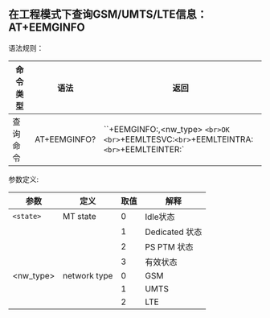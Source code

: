 ## 在工程模式下查询GSM/UMTS/LTE信息：AT+EEMGINFO

语法规则：

| 命令类型 | 语法         | 返回                                                         |
| -------- | ------------ | ------------------------------------------------------------ |
| 查询命令 | AT+EEMGINFO? | ``+EEMGINFO:<state>,<nw_type> `<br>OK <br>`+EEMLTESVC:<info>`<br>`+EEMLTEINTRA:<info>`<br>`+EEMLTEINTER:<info>` |

 

参数定义:

| 参数      | 定义         | 取值 | 解释           |
| --------- | ------------ | ---- | -------------- |
| `<state>` | MT state     | 0    | Idle状态       |
|           |              | 1    | Dedicated 状态 |
|           |              | 2    | PS PTM 状态    |
|           |              | 3    | 有效状态       |
| <nw_type> | network type | 0    | GSM            |
|           |              | 1    | UMTS           |
|           |              | 2    | LTE            |
